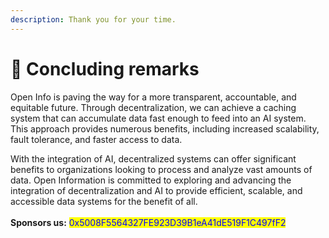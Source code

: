 ```yaml
---
description: Thank you for your time.
---
```


# 🙏 Concluding remarks

Open Info is paving the way for a more transparent, accountable, and equitable future. Through decentralization, we can achieve a caching system that can accumulate data fast enough to feed into an AI system. This approach provides numerous benefits, including increased scalability, fault tolerance, and faster access to data.&#x20;

With the integration of AI, decentralized systems can offer significant benefits to organizations looking to process and analyze vast amounts of data. Open Information is committed to exploring and advancing the integration of decentralization and AI to provide efficient, scalable, and accessible data systems for the benefit of all.\
\
**Sponsors us:** <mark style="color:blue;">0x5008F5564327FE923D39B1eA41dE519F1C497fF2</mark>
